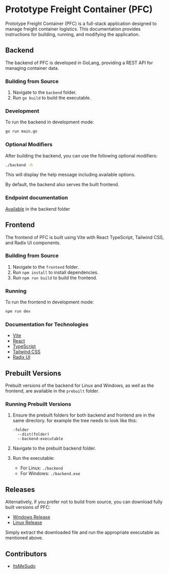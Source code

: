 # Prototype Freight Container (PFC)

Prototype Freight Container (PFC) is a full-stack application designed to manage freight container logistics. This documentation provides instructions for building, running, and modifying the application. 

## Backend

The backend of PFC is developed in GoLang, providing a REST API for managing container data. 

### Building from Source

1. Navigate to the `backend` folder.
2. Run `go build` to build the executable.

### Development

To run the backend in development mode:

```bash
go run main.go
```

### Optional Modifiers

After building the backend, you can use the following optional modifiers:

```bash
./backend -h
```

This will display the help message including available options.

By default, the backend also serves the built frontend.

### Endpoint documentation
[Available](https://github.com/ItsMeSudo/es2025-s09-r1-151/blob/main/backend/README.md) in the backend folder

## Frontend

The frontend of PFC is built using Vite with React TypeScript, Tailwind CSS, and Radix UI components.

### Building from Source

1. Navigate to the `frontend` folder.
2. Run `npm install` to install dependencies.
3. Run `npm run build` to build the frontend.

### Running

To run the frontend in development mode:

```bash
npm run dev
```

### Documentation for Technologies

- [Vite](https://vitejs.dev/)
- [React](https://reactjs.org/docs/getting-started.html)
- [TypeScript](https://www.typescriptlang.org/docs/)
- [Tailwind CSS](https://tailwindcss.com/docs)
- [Radix UI](https://www.radix-ui.com/)

## Prebuilt Versions

Prebuilt versions of the backend for Linux and Windows, as well as the frontend, are available in the `prebuilt` folder.

### Running Prebuilt Versions

1. Ensure the prebuilt folders for both backend and frontend are in the same directory.
   for example the tree needs to look like this:
    ```
    -folder
      --dist(folder)
      --backend-executable
    ```
3. Navigate to the prebuilt backend folder.
4. Run the executable:

   - For Linux: `./backend`
   - For Windows: `./backend.exe`

## Releases

Alternatively, if you prefer not to build from source, you can download fully built versions of PFC:

- [Windows Release](https://github.com/ItsMeSudo/es2025-s09-r1-151/releases/download/v1.0.0/windows.rar)
- [Linux Release](https://github.com/ItsMeSudo/es2025-s09-r1-151/releases/download/v1.0.0/linux.rar)

Simply extract the downloaded file and run the appropriate executable as mentioned above.

## Contributors

- [ItsMeSudo](https://github.com/ItsMeSudo)

